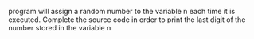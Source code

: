 program will assign a random number to the variable n each time it is executed. Complete the source code in order to print the last digit of the number stored in the variable n
